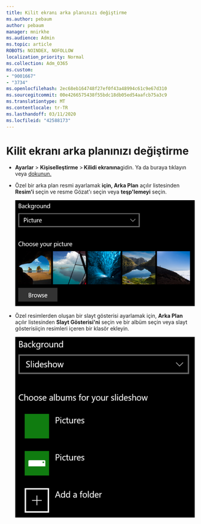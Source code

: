 ```yaml
---
title: Kilit ekranı arka planınızı değiştirme
ms.author: pebaum
author: pebaum
manager: mnirkhe
ms.audience: Admin
ms.topic: article
ROBOTS: NOINDEX, NOFOLLOW
localization_priority: Normal
ms.collection: Adm_O365
ms.custom:
- "9001667"
- "3734"
ms.openlocfilehash: 2ec68eb164748f27ef0f43a48994c61c9e67d310
ms.sourcegitcommit: 00e4266575438f55bdc18db05ed54aafcb75a3c9
ms.translationtype: MT
ms.contentlocale: tr-TR
ms.lasthandoff: 03/11/2020
ms.locfileid: "42588173"
---
```

# <a name="change-your-lock-screen-background"></a>Kilit ekranı arka planınızı değiştirme

- **Ayarlar** > **Kişiselleştirme** > **Kilidi ekranına**gidin. Ya da buraya tıklayın veya [dokunun.](ms-settings:lockscreen?activationSource=GetHelp)

- Özel bir arka plan resmi ayarlamak **için, Arka Plan** açılır listesinden **Resim'i** seçin ve resme Gözat'ı seçin veya **teşp'lemeyi** seçin.

  ![Özel bir arka plan resmi ayarlayın.](media/set-custom-background-pic.png)

- Özel resimlerden oluşan bir slayt gösterisi ayarlamak için, **Arka Plan** açılır listesinden **Slayt Gösterisi'ni** seçin ve bir albüm seçin veya slayt gösterisiiçin resimleri içeren bir klasör ekleyin.

  ![Özel resimlerden oluşan bir slayt gösterisi ayarlayın.](media/set-up-slideshow-background.png)
